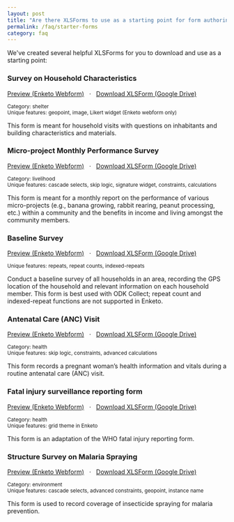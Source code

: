 ```yaml
---
layout: post
title: "Are there XLSForms to use as a starting point for form authoring?"
permalink: /faq/starter-forms
category: faq
---
```


We've created several helpful XLSForms for you to download and use as a starting point:


### Survey on Household Characteristics

[Preview (Enketo Webform)](https://v69fa.enketo.org/webform) &nbsp; &#183; &nbsp; [Download XLSForm (Google Drive)](https://docs.google.com/a/ona.io/spreadsheets/d/1bNZx-CfBtz7AJr7DBBYeKOGKsmH-Bvc9ikUOkWqcHTI/edit#gid=130881621)

<small>Category: shelter</small><br />
<small>Unique features: geopoint, image, Likert widget (Enketo webform only)</small>

This form is meant for household visits with questions on inhabitants and building characteristics and materials.


### Micro-project Monthly Performance Survey

[Preview (Enketo Webform)](https://xhwzg.enketo.org/webform) &nbsp; &#183; &nbsp; [Download XLSForm (Google Drive)](https://docs.google.com/a/ona.io/spreadsheets/d/1TpsFu0A22KT0o9hbt9cCyrY50SNLYQb5cLJ101iVLTI/edit#gid=1713820038)

<small>Category: livelihood</small><br />
<small>Unique features: cascade selects, skip logic, signature widget, constraints, calculations</small>

This form is meant for a monthly report on the performance of various micro-projects (e.g., banana growing, rabbit rearing, peanut processing, etc.) within a community and the benefits in income and living amongst the community members.



### Baseline Survey

[Preview (Enketo Webform)](https://1nyi5.enketo.org/webform ) &nbsp; &#183; &nbsp; [Download XLSForm (Google Drive)](https://docs.google.com/a/ona.io/spreadsheets/d/10LpWAr7dzlcUjO3BiFWu4ez3TDJUn83VvNkIn8RGdXk/edit#gid=398822303)

<small>Unique features: repeats, repeat counts, indexed-repeats</small>

Conduct a baseline survey of all households in an area, recording the GPS location of the household and relevant information on each household member. This form is best used with ODK Collect; repeat count and indexed-repeat functions are not supported in Enketo.


### Antenatal Care (ANC) Visit

[Preview (Enketo Webform)](https://beta.ona.io/webform?url=https%3A%2F%2Fytwgo.enketo.org%2Fwebform) &nbsp; &#183; &nbsp; [Download XLSForm (Google Drive)](https://docs.google.com/spreadsheets/d/1ISZAPme6zzsSSWxzqI3xTjhsaT-rsBaWBb8ArnMHQ3w/edit?usp=sharing)

<small>Category: health</small><br />
<small>Unique features: skip logic, constraints, advanced calculations</small>

This form records a pregnant woman’s health information and vitals during a routine antenatal care (ANC) visit.


### Fatal injury surveillance reporting form

[Preview (Enketo Webform)](https://beta.ona.io/webform?url=https%3A%2F%2Fgeknv.enketo.org%2Fwebform) &nbsp; &#183; &nbsp; [Download XLSForm (Google Drive)](https://docs.google.com/spreadsheets/d/1dJUT4mf9IikAfZdSlHQhI547kZcdypR2Foznn06kXsM/edit?usp=sharing)

<small>Category: health</small><br />
<small>Unique features: grid theme in Enketo</small>

This form is an adaptation of the WHO fatal injury reporting form.


### Structure Survey on Malaria Spraying

[Preview (Enketo Webform)](https://beta.ona.io/webform?url=https%3A%2F%2Ftpdej.enketo.org%2Fwebform) &nbsp; &#183; &nbsp; [Download XLSForm (Google Drive)](https://docs.google.com/spreadsheets/d/1P82SXDobk8ftrJQm2UJXyQGjxbTsKSn2aFLd6nBgps8/edit?usp=sharing)

<small>Category: environment</small><br />
<small>Unique features: cascade selects, advanced constraints, geopoint, instance name</small>

This form is used to record coverage of insecticide spraying for malaria prevention.

